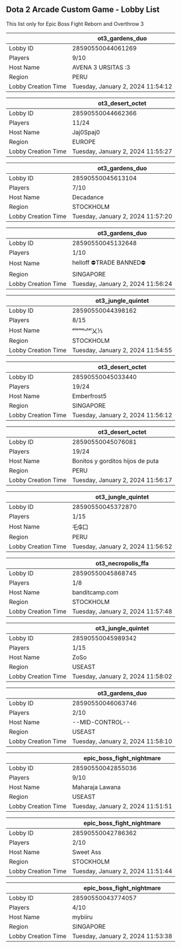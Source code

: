 ## Dota 2 Arcade Custom Game - Lobby List

This list only for Epic Boss Fight Reborn and Overthrow 3

|  | ot3_gardens_duo |
| ------ | ------ |
| Lobby ID | 28590550044061269 |
| Players | 9/10 |
| Host Name | AVENA 3 URSITAS :3 |
| Region | PERU |
| Lobby Creation Time | Tuesday, January 2, 2024 11:54:12 |


|  | ot3_desert_octet |
| ------ | ------ |
| Lobby ID | 28590550044662366 |
| Players | 11/24 |
| Host Name | Jaj0Spaj0 |
| Region | EUROPE |
| Lobby Creation Time | Tuesday, January 2, 2024 11:55:27 |


|  | ot3_gardens_duo |
| ------ | ------ |
| Lobby ID | 28590550045613104 |
| Players | 7/10 |
| Host Name | Decadance |
| Region | STOCKHOLM |
| Lobby Creation Time | Tuesday, January 2, 2024 11:57:20 |


|  | ot3_gardens_duo |
| ------ | ------ |
| Lobby ID | 28590550045132648 |
| Players | 1/10 |
| Host Name | helloff ⛔TRADE BANNED⛔ |
| Region | SINGAPORE |
| Lobby Creation Time | Tuesday, January 2, 2024 11:56:24 |


|  | ot3_jungle_quintet |
| ------ | ------ |
| Lobby ID | 28590550044398162 |
| Players | 8/15 |
| Host Name | ᵉˡᵉᵐᵉᶰᵗᵃˡ乂⅓ |
| Region | STOCKHOLM |
| Lobby Creation Time | Tuesday, January 2, 2024 11:54:55 |


|  | ot3_desert_octet |
| ------ | ------ |
| Lobby ID | 28590550045033440 |
| Players | 19/24 |
| Host Name | Emberfrost5 |
| Region | SINGAPORE |
| Lobby Creation Time | Tuesday, January 2, 2024 11:56:12 |


|  | ot3_desert_octet |
| ------ | ------ |
| Lobby ID | 28590550045076081 |
| Players | 19/24 |
| Host Name | Bonitos y gorditos hijos de puta |
| Region | PERU |
| Lobby Creation Time | Tuesday, January 2, 2024 11:56:17 |


|  | ot3_jungle_quintet |
| ------ | ------ |
| Lobby ID | 28590550045372870 |
| Players | 1/15 |
| Host Name | 乇₲口 |
| Region | PERU |
| Lobby Creation Time | Tuesday, January 2, 2024 11:56:52 |


|  | ot3_necropolis_ffa |
| ------ | ------ |
| Lobby ID | 28590550045868745 |
| Players | 1/8 |
| Host Name | banditcamp.com |
| Region | STOCKHOLM |
| Lobby Creation Time | Tuesday, January 2, 2024 11:57:48 |


|  | ot3_jungle_quintet |
| ------ | ------ |
| Lobby ID | 28590550045989342 |
| Players | 1/15 |
| Host Name | ZoSo |
| Region | USEAST |
| Lobby Creation Time | Tuesday, January 2, 2024 11:58:02 |


|  | ot3_gardens_duo |
| ------ | ------ |
| Lobby ID | 28590550046063746 |
| Players | 2/10 |
| Host Name | --MID-CONTROL-- |
| Region | USEAST |
| Lobby Creation Time | Tuesday, January 2, 2024 11:58:10 |


|  | epic_boss_fight_nightmare |
| ------ | ------ |
| Lobby ID | 28590550042855036 |
| Players | 9/10 |
| Host Name | Maharaja Lawana |
| Region | USEAST |
| Lobby Creation Time | Tuesday, January 2, 2024 11:51:51 |


|  | epic_boss_fight_nightmare |
| ------ | ------ |
| Lobby ID | 28590550042786362 |
| Players | 2/10 |
| Host Name | Sweet Ass |
| Region | STOCKHOLM |
| Lobby Creation Time | Tuesday, January 2, 2024 11:51:44 |


|  | epic_boss_fight_nightmare |
| ------ | ------ |
| Lobby ID | 28590550043774057 |
| Players | 4/10 |
| Host Name | mybiiru |
| Region | SINGAPORE |
| Lobby Creation Time | Tuesday, January 2, 2024 11:53:38 |


